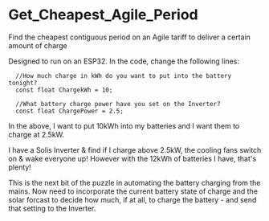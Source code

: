 # Get_Cheapest_Agile_Period
Find the cheapest contiguous period on an Agile tariff to deliver a certain amount of charge

Designed to run on an ESP32.
In the code, change the following lines:
```
  //How much charge in kWh do you want to put into the battery tonight?
  const float ChargekWh = 10; 
  
  //What battery charge power have you set on the Inverter?
  const float ChargePower = 2.5; 
```
In the above, I want to put 10kWh into my batteries and I want them to charge at 2.5kW.

I have a Solis Inverter & find if I charge above 2.5kW, the cooling fans switch on & wake everyone up!
However with the 12kWh of batteries I have, that's plenty!

This is the next bit of the puzzle in automating the battery charging from the mains.  Now need to incorporate 
the current battery state of charge and the solar forcast to decide how much, if at all, to charge the battery - 
and send that setting to the Inverter.
